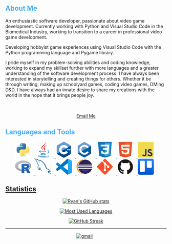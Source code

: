 <!-- Introduction -->
<h2 style="color: #44AEFB">About Me</h2>
<p align:"center">
  An enthusiastic software developer, passionate about video game development. Currently working with Python and Visual Studio Code in the Biomedical Industry, working to transition to a career in professional video game development. 
</p>
<p align:"center">
  Developing hobbyist game experiences using Visual Studio Code with the Python programming language and Pygame library.
</p>
<p align:"center">
  I pride myself in my problem-solving abilities and coding knowledge, working to expand my skillset further with more languages and a greater understanding of the software development process. I have always been interested in storytelling and creating things for others. Whether it be through writing, making up schoolyard games, coding video games, DMing D&D, I have always had an innate desire to share my creations with the world in the hope that it brings people joy.
</p>
<br><br>
<div align="center">
    <a href="mailto:ryanetunkel@gmail.com">
        Email Me
    </a>
</div>

<!-- End Introduction -->

<!-- Begin Languages and Tools Section -->
<h2 style="color: #44AEFB">Languages and Tools</h2>
<div align="center">
<a href="https://www.python.org/" target="_blank" rel="noreferrer">
      <img  alt="Python" height="50px" style="padding-right:10px;" src="https://github.com/devicons/devicon/blob/v2.16.0/icons/python/python-original.svg"/>
<a href="https://www.java.com/" target="_blank" rel="noreferrer">
      <img  alt="Java" height="50px" style="padding-right:10px;" src="https://github.com/devicons/devicon/blob/v2.16.0/icons/java/java-original.svg"/>
<a href="https://www.cprogramming.com/" target="_blank" rel="noreferrer">
      <img  alt="C++" height="50px" style="padding-right:10px;" src="https://github.com/devicons/devicon/blob/v2.16.0/icons/cplusplus/cplusplus-original.svg"/>
<a href="https://www.cprogramming.com/" target="_blank" rel="noreferrer">
      <img  alt="C" height="50px" style="padding-right:10px;" src="https://github.com/devicons/devicon/blob/v2.16.0/icons/c/c-original.svg"/>

<a href="https://css3.com/" target="_blank" rel="noreferrer">
      <img  alt="CSS3" height="50px" style="padding-right:10px;" src="https://github.com/devicons/devicon/blob/v2.16.0/icons/css3/css3-original.svg"/>
<a href="https://html.com/" target="_blank" rel="noreferrer">
      <img  alt="HTML5" height="50px" style="padding-right:10px;" src="https://github.com/devicons/devicon/blob/v2.16.0/icons/html5/html5-original.svg"/>
<a href="https://www.javascript.com/" target="_blank" rel="noreferrer">
      <img  alt="JavaScript" height="50px" style="padding-right:10px;" src="https://github.com/devicons/devicon/blob/v2.16.0/icons/javascript/javascript-original.svg"/>
<a href="https://www.r-project.org/" target="_blank" rel="noreferrer">
      <img  alt="R" height="50px" style="padding-right:10px;" src="https://github.com/devicons/devicon/blob/v2.16.0/icons/r/r-original.svg"/>
<a href="https://dev.mysql.com/" target="_blank" rel="noreferrer">
      <img  alt="MySQL" height="50px" style="padding-right:10px;" src="https://github.com/devicons/devicon/blob/v2.16.0/icons/mysql/mysql-original.svg"/>
<a href="https://code.visualstudio.com/" target="_blank" rel="noreferrer">
      <img  alt="VSCode" height="50px" style="padding-right:10px;"src="https://github.com/devicons/devicon/blob/v2.16.0/icons/vscode/vscode-original.svg"/>
<a href="https://eclipseide.org/" target="_blank" rel="noreferrer">
      <img  alt="Eclipse" height="50px" style="padding-right:10px;"src="https://github.com/devicons/devicon/blob/v2.16.0/icons/eclipse/eclipse-original.svg"/>
<a href="https://git-scm.com/" target="_blank" rel="noreferrer">
      <img  alt="Git" height="50px" style="padding-right:10px;" src="https://github.com/devicons/devicon/blob/v2.16.0/icons/git/git-original.svg"/>
<a href="https://github.com/" target="_blank" rel="noreferrer">
      <img  alt="Git" height="50px" style="padding-right:10px;" src="https://github.com/devicons/devicon/blob/v2.16.0/icons/github/github-original.svg"/>
<a href="https://trello.com/" target="_blank" rel="noreferrer">
      <img  alt="Trello" height="50px" style="padding-right:10px;" src="https://github.com/devicons/devicon/blob/v2.16.0/icons/trello/trello-original.svg"/>


</div>

<h2>Statistics</h2>
<div class="stats" align="center">

![Ryan's GitHub stats](https://github-readme-stats.vercel.app/api?username=ryanetunkel&hide=stars&count_private=true&show_icons=true&theme=algolia&border_radius=20)

![Most Used Languages](https://github-readme-stats.vercel.app/api/top-langs/?username=ryanetunkel&layout=compact&show_icons=true&theme=algolia&border_radius=20)

![GitHub Streak](https://streak-stats.demolab.com?user=ryanetunkel&count_private=true&theme=algolia&border_radius=20)

____
</div>
<!-- Begin Footer -->
<div class="footer" align="center" style="margin:15px">
    <a href="mailto:ryanetunkel@gmail.com" target="_blank">
        <img style="margin:0 10px 10px 0;" src="https://user-images.githubusercontent.com/78341798/194531383-ddb2b774-5bb9-491c-b601-4a4a7d9792fb.svg" alt="gmail" width="40px"/>
    </a>
</div>
